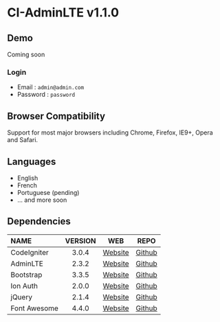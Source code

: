 # CI-AdminLTE v1.1.0

## Demo

Coming soon

### Login
 * Email : `admin@admin.com`
 * Password : `password`

## Browser Compatibility
Support for most major browsers including Chrome, Firefox, IE9+, Opera and Safari.

## Languages
  * English
  * French
  * Portuguese (pending)
  * ... and more soon
 
## Dependencies
| NAME | VERSION | WEB | REPO |
| :--- | :---: | :---: | :---: |
| CodeIgniter | 3.0.4 | [Website](http://codeigniter.com) | [Github](https://github.com/bcit-ci/CodeIgniter/)
| AdminLTE | 2.3.2 | [Website](https://almsaeedstudio.com) | [Github](https://github.com/almasaeed2010/AdminLTE/)
| Bootstrap | 3.3.5 | [Website](http://getbootstrap.com) | [Github](https://github.com/twbs/bootstrap)
| Ion Auth | 2.0.0 | [Website](http://benedmunds.com/ion_auth) | [Github](https://github.com/benedmunds/CodeIgniter-Ion-Auth)
| jQuery | 2.1.4 | [Website](http://jquery.com) | [Github](https://github.com/jquery/jquery)
| Font Awesome | 4.4.0 | [Website](http://fortawesome.github.io/Font-Awesome/) | [Github](https://github.com/FortAwesome/Font-Awesome)
